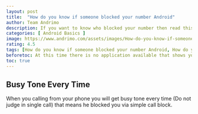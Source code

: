 ```yaml
---
layout: post
title:  "How do you know if someone blocked your number Android"
author: Team Andrimo
description: If you want to know who blocked your number then read this how do you know if someone blocked your number android.
categories: [ Android Basics ]
image: https://www.andrimo.com/assets/images/How-do-you-know-if-someone-blocked-your-number-Android.jpg
rating: 4.5
tags: [How do you know if someone blocked your number Android, How do you know if someone blocked your number]
beforetoc: At this time there is no application available that shows you the details about who blocked you but don't worry today in this article i will give you some idea about "How do you know if someone blocked your number Android"
toc: true
---
```


## Busy Tone Every Time

When you calling from your phone you will get busy tone every time (Do not judge in single call) that means he blocked you via simple call block. 
